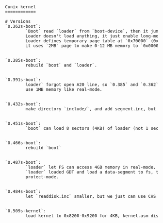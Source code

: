 <pre>

Cunix kernel
============

# Versions
`0.362s-boot`:  
&#9`Boot` read `loader` from `boot-device`, then it jumps to it.  
&#9Loader doesn't load anything, it just enable long-mode and paging.  
&#9Loader defines temporary page table at `0x70000` (0x0000:0x7000),  
&#9it uses `2MB` page to make 0-12 MB memory to `0x0000 - 0xc0000`.  


`0.385s-boot`:  
&#9rebuild `boot` and `loader`.  


`0.391s-boot`:  
&#9loader` forgot open A20 line, so `0.385` and `0.362` just can
&#9use 1MB memory like real-mode.  


`0.432s-boot`:  
&#9make directory `include/`, and add segment.inc, but it doesn't work. :-)  


`0.451s-boot`:  
&#9`boot` can load 8 sectors (4KB) of loader (not 1 sector).  


`0.466s-boot`:  
&#9rebuild `boot`


`0.487s-boot`:  
&#9`loader` let FS can access 4GB memory in real-mode. because 
&#9`loader` loaded GDT and load a data-segment to fs, then disable
&#9protect-mode. 


`0.484s-boot`:
&#9let `readdisk.inc` smaller, but we just can use CHS or LBA, not both. 


`0.509s-kernel`: 
&#9load kernel to 0x8200-0x9200 for 4KB, kernel.asm display 'K' to screen. 

</pre>


